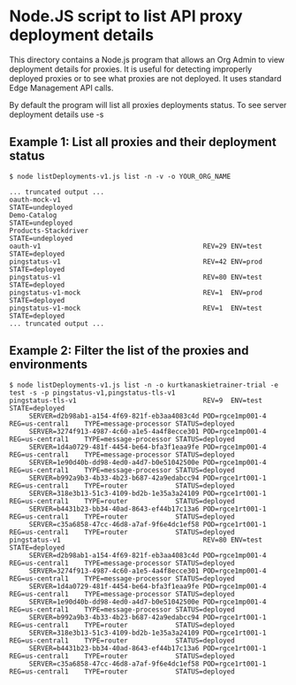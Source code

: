 # Node.JS script to list API proxy deployment details

This directory contains a Node.js program that allows an Org Admin to view deployment details for proxies. It is useful for detecting improperly deployed proxies or to see what proxies are not deployed. It uses standard Edge Management API calls.

By default the program will list all proxies deployments status. To see server deployment details use -s

## Example 1: List all proxies and their deployment status

```
$ node listDeployments-v1.js list -n -v -o YOUR_ORG_NAME

... truncated output ...
oauth-mock-v1                                                            STATE=undeployed
Demo-Catalog                                                             STATE=undeployed
Products-Stackdriver                                                     STATE=undeployed
oauth-v1                                         REV=29 ENV=test         STATE=deployed
pingstatus-v1                                    REV=42 ENV=prod         STATE=deployed
pingstatus-v1                                    REV=80 ENV=test         STATE=deployed
pingstatus-v1-mock                               REV=1  ENV=prod         STATE=deployed
pingstatus-v1-mock                               REV=1  ENV=test         STATE=deployed
... truncated output ...
```

## Example 2: Filter the list of the proxies and environments
```
$ node listDeployments-v1.js list -n -o kurtkanaskietrainer-trial -e test -s -p pingstatus-v1,pingstatus-tls-v1
pingstatus-tls-v1                                REV=9  ENV=test         STATE=deployed
     SERVER=d2b98ab1-a154-4f69-821f-eb3aa4083c4d POD=rgce1mp001-4 REG=us-central1    TYPE=message-processor STATUS=deployed
     SERVER=3274f913-4987-4c60-a1e5-4a4f8ecce301 POD=rgce1mp001-4 REG=us-central1    TYPE=message-processor STATUS=deployed
     SERVER=1d4a0729-481f-4454-be64-bfa3f1eaa9fe POD=rgce1mp001-4 REG=us-central1    TYPE=message-processor STATUS=deployed
     SERVER=1e90d40b-dd98-4ed0-a4d7-b0e51042500e POD=rgce1mp001-4 REG=us-central1    TYPE=message-processor STATUS=deployed
     SERVER=b992a9b3-4b33-4b23-b687-42a9edabcc94 POD=rgce1rt001-1 REG=us-central1    TYPE=router            STATUS=deployed
     SERVER=318e3b13-51c3-4109-bd2b-1e35a3a24109 POD=rgce1rt001-1 REG=us-central1    TYPE=router            STATUS=deployed
     SERVER=b4431b23-bb34-40ad-8643-ef44b17c13a6 POD=rgce1rt001-1 REG=us-central1    TYPE=router            STATUS=deployed
     SERVER=c35a6858-47cc-46d8-a7af-9f6e4dc1ef58 POD=rgce1rt001-1 REG=us-central1    TYPE=router            STATUS=deployed
pingstatus-v1                                    REV=80 ENV=test         STATE=deployed
     SERVER=d2b98ab1-a154-4f69-821f-eb3aa4083c4d POD=rgce1mp001-4 REG=us-central1    TYPE=message-processor STATUS=deployed
     SERVER=3274f913-4987-4c60-a1e5-4a4f8ecce301 POD=rgce1mp001-4 REG=us-central1    TYPE=message-processor STATUS=deployed
     SERVER=1d4a0729-481f-4454-be64-bfa3f1eaa9fe POD=rgce1mp001-4 REG=us-central1    TYPE=message-processor STATUS=deployed
     SERVER=1e90d40b-dd98-4ed0-a4d7-b0e51042500e POD=rgce1mp001-4 REG=us-central1    TYPE=message-processor STATUS=deployed
     SERVER=b992a9b3-4b33-4b23-b687-42a9edabcc94 POD=rgce1rt001-1 REG=us-central1    TYPE=router            STATUS=deployed
     SERVER=318e3b13-51c3-4109-bd2b-1e35a3a24109 POD=rgce1rt001-1 REG=us-central1    TYPE=router            STATUS=deployed
     SERVER=b4431b23-bb34-40ad-8643-ef44b17c13a6 POD=rgce1rt001-1 REG=us-central1    TYPE=router            STATUS=deployed
     SERVER=c35a6858-47cc-46d8-a7af-9f6e4dc1ef58 POD=rgce1rt001-1 REG=us-central1    TYPE=router            STATUS=deployed
```

